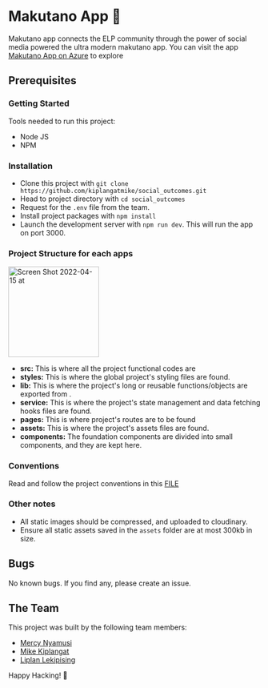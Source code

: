 # Makutano App 🚀

Makutano app connects the ELP community through the power of social media powered the ultra modern makutano app. You can visit the app [Makutano App on Azure](https://makutano-elp.azurewebsites.net) to explore

## Prerequisites

### Getting Started

Tools needed to run this project:

- Node JS
- NPM

### Installation

- Clone this project with `git clone https://github.com/kiplangatmike/social_outcomes.git`
- Head to project directory with `cd social_outcomes`
- Request for the `.env` file from the team.
- Install project packages with `npm install`
- Launch the development server with `npm run dev`. This will run the app on port 3000.

### Project Structure for each apps

<img width="181" alt="Screen Shot 2022-04-15 at" src="https://res.cloudinary.com/dpnbddror/image/upload/v1681488501/media/Screenshot_from_2023-04-14_18-06-41_hknv7e.png">

- **src:** This is where all the project functional codes are
- **styles:** This is where the global project's styling files are found.
- **lib:** This is where the project's long or reusable functions/objects are exported from .
- **service:** This is where the project's state management and data fetching hooks files are found.
- **pages:** This is where project's routes are to be found
- **assets:** This is where the project's assets files are found.
- **components:** The foundation components are divided into small components, and they are kept here.

### Conventions

Read and follow the project conventions in this [FILE](/conventions.md)

### Other notes

- All static images should be compressed, and uploaded to cloudinary.
- Ensure all static assets saved in the `assets` folder are at most 300kb in size.

## Bugs

No known bugs. If you find any, please create an issue.

## The Team

This project was built by the following team members:

- [Mercy Nyamusi](https://github.com/MercyNyamusi)
- [Mike Kiplangat](https://github.com/kiplangatmike)
- [Liplan Lekipising](https://github.com/Lekipising)

Happy Hacking! 🚀
